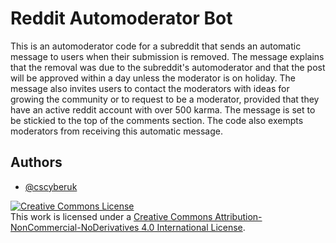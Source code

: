 # Reddit Automoderator Bot
This is an automoderator code for a subreddit that sends an automatic message to users when their submission is removed. The message explains that the removal was due to the subreddit's automoderator and that the post will be approved within a day unless the moderator is on holiday. The message also invites users to contact the moderators with ideas for growing the community or to request to be a moderator, provided that they have an active reddit account with over 500 karma. The message is set to be stickied to the top of the comments section. The code also exempts moderators from receiving this automatic message.
## Authors

- [@cscyberuk](https://www.github.com/cscyberuk)

<a rel="license" href="http://creativecommons.org/licenses/by-nc-nd/4.0/"><img alt="Creative Commons License" style="border-width:0" src="https://i.creativecommons.org/l/by-nc-nd/4.0/88x31.png" /></a><br />This work is licensed under a <a rel="license" href="http://creativecommons.org/licenses/by-nc-nd/4.0/">Creative Commons Attribution-NonCommercial-NoDerivatives 4.0 International License</a>.
